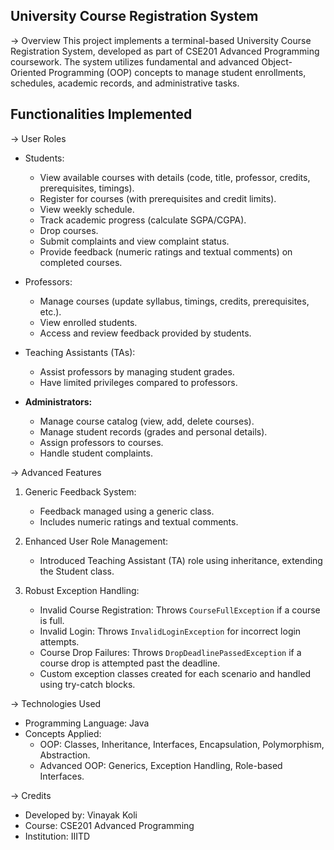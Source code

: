 University Course Registration System
---------------------------------------

-> Overview
This project implements a terminal-based University Course Registration System, developed as part of CSE201 Advanced Programming coursework. The system utilizes fundamental and advanced Object-Oriented Programming (OOP) concepts to manage student enrollments, schedules, academic records, and administrative tasks.

Functionalities Implemented
----------------------------

-> User Roles
- Students:
  - View available courses with details (code, title, professor, credits, prerequisites, timings).
  - Register for courses (with prerequisites and credit limits).
  - View weekly schedule.
  - Track academic progress (calculate SGPA/CGPA).
  - Drop courses.
  - Submit complaints and view complaint status.
  - Provide feedback (numeric ratings and textual comments) on completed courses.

- Professors:
  - Manage courses (update syllabus, timings, credits, prerequisites, etc.).
  - View enrolled students.
  - Access and review feedback provided by students.

- Teaching Assistants (TAs):
  - Assist professors by managing student grades.
  - Have limited privileges compared to professors.

- **Administrators:**
  - Manage course catalog (view, add, delete courses).
  - Manage student records (grades and personal details).
  - Assign professors to courses.
  - Handle student complaints.

-> Advanced Features
1. Generic Feedback System:
   - Feedback managed using a generic class.
   - Includes numeric ratings and textual comments.

2. Enhanced User Role Management:
   - Introduced Teaching Assistant (TA) role using inheritance, extending the Student class.

3. Robust Exception Handling:
   - Invalid Course Registration: Throws `CourseFullException` if a course is full.
   - Invalid Login: Throws `InvalidLoginException` for incorrect login attempts.
   - Course Drop Failures: Throws `DropDeadlinePassedException` if a course drop is attempted past the deadline.
   - Custom exception classes created for each scenario and handled using try-catch blocks.

-> Technologies Used
- Programming Language: Java
- Concepts Applied:
  - OOP: Classes, Inheritance, Interfaces, Encapsulation, Polymorphism, Abstraction.
  - Advanced OOP: Generics, Exception Handling, Role-based Interfaces.

-> Credits
- Developed by: Vinayak Koli
- Course: CSE201 Advanced Programming
- Institution: IIITD

